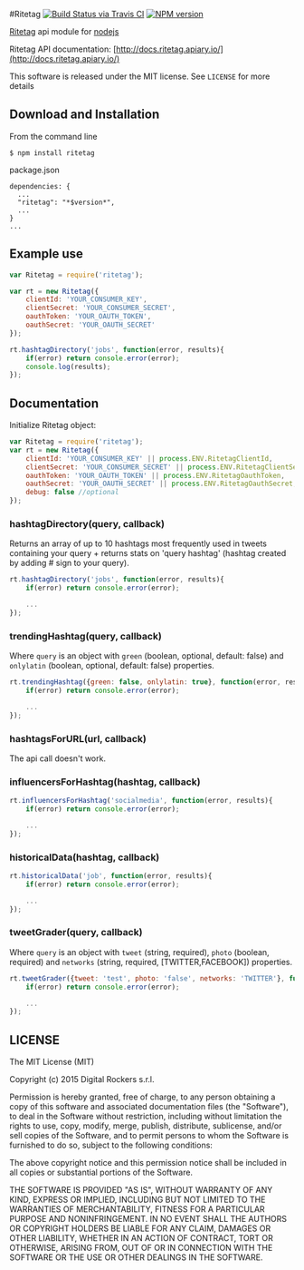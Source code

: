 #Ritetag
[![Build Status via Travis CI](https://travis-ci.org/DigitalRockers/ritetag.svg?branch=master)](https://travis-ci.org/DigitalRockers/ritetag)
[![NPM version](http://img.shields.io/npm/v/ritetag.svg)](https://www.npmjs.org/package/ritetag)

[Ritetag](ritetag.com) api module for [nodejs](nodejs.org)

Ritetag API documentation: [http://docs.ritetag.apiary.io/](http://docs.ritetag.apiary.io/)

This software is released under the MIT license. See `LICENSE` for more details

## Download and Installation

From the command line

	$ npm install ritetag

package.json

	dependencies: {
      ...
      "ritetag": "*$version*",
      ...
    }
    ...

## Example use

```javascript
var Ritetag = require('ritetag');

var rt = new Ritetag({
	clientId: 'YOUR_CONSUMER_KEY',
	clientSecret: 'YOUR_CONSUMER_SECRET',
	oauthToken: 'YOUR_OAUTH_TOKEN',
	oauthSecret: 'YOUR_OAUTH_SECRET'
});

rt.hashtagDirectory('jobs', function(error, results){
	if(error) return console.error(error);
	console.log(results);
});
```

## Documentation

Initialize Ritetag object:
```javascript
var Ritetag = require('ritetag');
var rt = new Ritetag({
	clientId: 'YOUR_CONSUMER_KEY' || process.ENV.RitetagClientId,
	clientSecret: 'YOUR_CONSUMER_SECRET' || process.ENV.RitetagClientSecret,
	oauthToken: 'YOUR_OAUTH_TOKEN' || process.ENV.RitetagOauthToken,
	oauthSecret: 'YOUR_OAUTH_SECRET' || process.ENV.RitetagOauthSecret,
	debug: false //optional
});
```

### hashtagDirectory(query, callback)
Returns an array of up to 10 hashtags most frequently used in tweets containing your query + returns stats on 'query hashtag' (hashtag created by adding # sign to your query).

```javascript
rt.hashtagDirectory('jobs', function(error, results){
	if(error) return console.error(error);

	...
});
```

### trendingHashtag(query, callback)
Where `query` is an object with `green` (boolean, optional, default: false) and `onlylatin` (boolean, optional, default: false) properties.

```javascript
rt.trendingHashtag({green: false, onlylatin: true}, function(error, results){
	if(error) return console.error(error);

	...
});
```
### hashtagsForURL(url, callback)
The api call doesn't work.
<!---
 ```javascript
rt.hashtagsForURL('http://twitter.com', function(error, results){
	if(error) return console.error(error);

	...
});
```
-->
### influencersForHashtag(hashtag, callback)
```javascript
rt.influencersForHashtag('socialmedia', function(error, results){
	if(error) return console.error(error);

	...
});
```

### historicalData(hashtag, callback)
```javascript
rt.historicalData('job', function(error, results){
	if(error) return console.error(error);

	...
});
```

### tweetGrader(query, callback)
Where `query` is an object with `tweet` (string, required), `photo` (boolean, required) and `networks` (string, required, [TWITTER,FACEBOOK]) properties.

```javascript
rt.tweetGrader({tweet: 'test', photo: 'false', networks: 'TWITTER'}, function(error, results){
	if(error) return console.error(error);

	...
});
```

LICENSE
---
The MIT License (MIT)

Copyright (c) 2015 Digital Rockers s.r.l.

Permission is hereby granted, free of charge, to any person obtaining a copy
of this software and associated documentation files (the "Software"), to deal
in the Software without restriction, including without limitation the rights
to use, copy, modify, merge, publish, distribute, sublicense, and/or sell
copies of the Software, and to permit persons to whom the Software is
furnished to do so, subject to the following conditions:

The above copyright notice and this permission notice shall be included in
all copies or substantial portions of the Software.

THE SOFTWARE IS PROVIDED "AS IS", WITHOUT WARRANTY OF ANY KIND, EXPRESS OR
IMPLIED, INCLUDING BUT NOT LIMITED TO THE WARRANTIES OF MERCHANTABILITY,
FITNESS FOR A PARTICULAR PURPOSE AND NONINFRINGEMENT. IN NO EVENT SHALL THE
AUTHORS OR COPYRIGHT HOLDERS BE LIABLE FOR ANY CLAIM, DAMAGES OR OTHER
LIABILITY, WHETHER IN AN ACTION OF CONTRACT, TORT OR OTHERWISE, ARISING FROM,
OUT OF OR IN CONNECTION WITH THE SOFTWARE OR THE USE OR OTHER DEALINGS IN
THE SOFTWARE.
